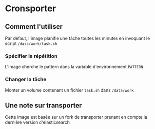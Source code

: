 # Cronsporter

## Comment l'utiliser

Par défaut, l'image planifie une tâche toutes les minutes en invoquant le script `/data/work/task.sh`

### Spécifier la répétition
L'image cherche le pattern dans la variable d'environnement `PATTERN`

### Changer la tâche
Monter un volume contenant un fichier `task.sh` dans `/data/work`

## Une note sur transporter

Cette image est basée sur un fork de transporter prenant en compte la dernière version d'elasticsearch
